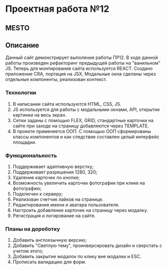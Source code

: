 # Проектная работа №12
## MESTO

## Описание
Данный сайт демонстрирует выполение работы ПР12. В ходе данной работы произведен рефакторинг предыдущей работы на "ванильном" JS. Теперь для монтирования сайта используется REACT. Создано приложение CRA, портация на JSX, Модальные окна сделаны через отдельные компоненты, реализован контекст. 

### Технологии
1. В написании сайта используются HTML, CSS, JS.
2. JS используется для работы с модальными окнами, API, открытие картинки на весь экран.
3. Сетки заданы с помощью FLEX, GRID, стандартные карточки на сайте при заходе на страницу добавляются через TEMPLATE.
4. В проекте применяется ООП. С помощью ООП сформированы классы компонентов и как следствие составлен целый интерфейс площадки.

### Функциональность

1. Поддерживает адаптивную верстку;
2. Поддерживает разрешения 1280, 320;
3. Удаление карточек по кнопке;
4. Возможность увеличить карточек фотографии при клике на фотографию;
5. Подключен к серверу;
6. Реализован счетчик лайков на странице.
7. Редактирования имени и аватара пользователя.
8. Настроить добавление карточек на страницу через модалку.
9. Регистрация и логирование на сайте.

### Планы на дороботку

1. Добавить англоязычную версию;
2. Добавить "Светлую тему", проинверсировать дизайн и сверстать с учетом этого;
3. Добавить закрытие модалок по клику вне модалки и ESC.
4. Прописать валидацию для форм.



